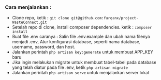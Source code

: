 ### Cara menjalankan :

-   Clone repo, ketik :
    `git clone git@github.com:furqanx/project-WasteConnect.git`
-   Setelah repo di clone, install composer dependencies. ketik :
    `composer install`
-   Buat file .env caranya : Salin file .env.example dan ubah nama filenya menjadi .env, Atur konfigurasi database, seperti nama database, username, password, dan host.
-   Jalankan perintah `php artisan key:generate` untuk membuat APP_KEY baru
-   Jika ingin melakukan migrate untuk membuat tabel-tabel pada database yang telah diatur pada file .env, ketik `php artisan migrate`
-   Jalankan perintah `php artisan serve` untuk menjalankan server lokal
